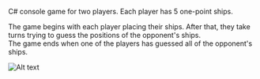 C# console game for two players. Each player has 5 one-point ships.

The game begins with each player placing their ships.
After that, they take turns trying to guess the positions of the opponent's ships.  
The game ends when one of the players has guessed all of the opponent's ships.  

![Alt text](/ScreenShots/screenshot.jpg?raw=true "BattleShipsConsole")
